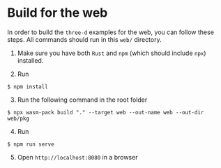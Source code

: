 # Build for the web

In order to build the `three-d` examples for the web, you can follow these steps. All commands should run in this `web/` directory.

1. Make sure you have both `Rust` and `npm` (which should include `npx`) installed.

2. Run

```console
$ npm install
```

3. Run the following command in the root folder

```console
$ npx wasm-pack build "." --target web --out-name web --out-dir web/pkg
```

4. Run

```console
$ npm run serve
```

5. Open `http://localhost:8080` in a browser
